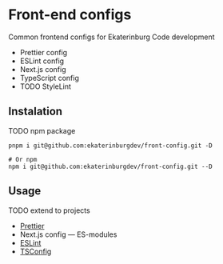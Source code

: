 # Front-end configs

Common frontend configs for Ekaterinburg Code development

- Prettier config
- ESLint config
- Next.js config
- TypeScript config
- TODO StyleLint

## Instalation

TODO npm package

```
pnpm i git@github.com:ekaterinburgdev/front-config.git -D

# Or npm
npm i git@github.com:ekaterinburgdev/front-config.git --D
```

## Usage

TODO extend to projects

- [Prettier](https://prettier.io/docs/en/configuration.html#sharing-configurations)
- Next.js config — ES-modules
- [ESLint](https://eslint.org/docs/latest/user-guide/configuring/configuration-files)
- [TSConfig](https://www.typescriptlang.org/tsconfig#extends)

